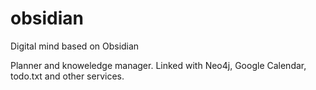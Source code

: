 # obsidian

Digital mind based on Obsidian

Planner and knoweledge manager.
Linked with Neo4j, Google Calendar, todo.txt and other services.
